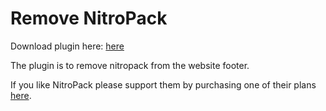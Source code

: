 # Remove NitroPack
Download plugin here: [here](https://github.com/AliSal92/mam-remove-nitro/releases)

The plugin is to remove nitropack from the website footer.

If you like NitroPack please support them by purchasing one of their plans [here](https://nitropack.io/).